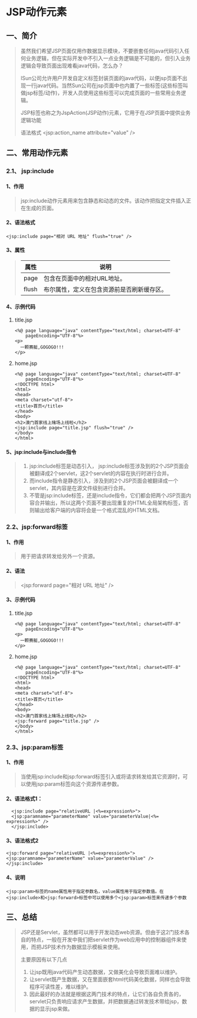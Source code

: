 # JSP动作元素

## 一、简介

> 虽然我们希望JSP页面仅用作数据显示模块，不要嵌套任何java代码引入任何业务逻辑，但在实际开发中不引入一点业务逻辑是不可能的，但引入业务逻辑会导致页面出现难看java代码，怎么办？
>
> lSun公司允许用户开发自定义标签封装页面的java代码，以便jsp页面不出现一行java代码。当然Sun公司在jsp页面中也内置了一些标签(这些标签叫做jsp标签/动作)，开发人员使用这些标签可以完成页面的一些常用业务逻辑。
>
> JSP标签也称之为JspAction(JSP动作)元素，它用于在JSP页面中提供业务逻辑功能
>
> 语法格式 <jsp:action_name attribute="value" />

## 二、常用动作元素

### 2.1、 jsp:include

#### 1、作用

> jsp:include动作元素用来包含静态和动态的文件。该动作把指定文件插入正在生成的页面。

#### 2、语法格式

```
<jsp:include page="相对 URL 地址" flush="true" />
```

#### 3、属性

> | 属性    | 说明                    |
> | ----- | --------------------- |
> | page  | 包含在页面中的相对URL地址。       |
> | flush | 布尔属性，定义在包含资源前是否刷新缓存区。 |

#### 4、示例代码

1. title.jsp

   ```
   <%@ page language="java" contentType="text/html; charset=UTF-8"
       pageEncoding="UTF-8"%>
   <p>
     一颗赛艇,GOGOGO!!!
   </p>
   ```

2. home.jsp

   ```
   <%@ page language="java" contentType="text/html; charset=UTF-8"
       pageEncoding="UTF-8"%>
   <!DOCTYPE html>
   <html>
   <head>
   <meta charset="utf-8">
   <title>首页</title>
   </head>
   <body>
   <h2>澳门首家线上赌场上线啦</h2>
   <jsp:include page="title.jsp" flush="true" />
   </body>
   </html>
   ```

#### 5、jsp:include与include指令

> 1. jsp:include标签是动态引入， jsp:include标签涉及到的2个JSP页面会被翻译成2个servlet，这2个servlet的内容在执行时进行合并。 
> 2. 而include指令是静态引入，涉及到的2个JSP页面会被翻译成一个servlet，其内容是在源文件级别进行合并。
> 3. 不管是jsp:include标签，还是include指令，它们都会把两个JSP页面内容合并输出，所以这两个页面不要出现重复的HTML全局架构标签，否则输出给客户端的内容将会是一个格式混乱的HTML文档。



### 2.2、jsp:forward标签  

#### 1、作用

> 用于把请求转发给另外一个资源。

#### 2、语法

> <jsp:forward page="相对 URL 地址" />

#### 3、示例代码

1. title.jsp

   ```
   <%@ page language="java" contentType="text/html; charset=UTF-8"
       pageEncoding="UTF-8"%>
   <p>
     一颗赛艇,GOGOGO!!!
   </p>
   ```

2. home.jsp

   ```
   <%@ page language="java" contentType="text/html; charset=UTF-8"
       pageEncoding="UTF-8"%>
   <!DOCTYPE html>
   <html>
   <head>
   <meta charset="utf-8">
   <title>首页</title>
   </head>
   <body>
   <h2>澳门首家线上赌场上线啦</h2>
   <jsp:forward page="title.jsp" />
   </body>
   </html>
   ```

### 2.3、jsp:param标签 

#### 1、作用

> 当使用jsp:include和jsp:forward标签引入或将请求转发给其它资源时，可以使用jsp:param标签向这个资源传递参数。

#### 2、语法格式1：

```
  <jsp:include page="relativeURL |<%=expression%>">
  <jsp:paramname="parameterName" value="parameterValue|<%= expression%>" />
  </jsp:include>
```

#### 3、语法格式2

```
<jsp:forward page="relativeURL |<%=expression%>">
<jsp:paramname="parameterName" value="parameterValue" />
</jsp:include> 
```

#### 4、说明

```
<jsp:param>标签的name属性用于指定参数名，value属性用于指定参数值。在<jsp:include>和<jsp:forward>标签中可以使用多个<jsp:param>标签来传递多个参数
```

## 三、总结

> JSP还是Servlet，虽然都可以用于开发动态web资源。但由于这2门技术各自的特点，一般在开发中我们把servlet作为web应用中的控制器组件来使用，而把JSP技术作为数据显示模板来使用。
>
> 主要原因有以下几点
>
> 1. 让jsp既用java代码产生动态数据，又做美化会导致页面难以维护。
> 2. 让servlet既产生数据，又在里面嵌套html代码美化数据，同样也会导致程序可读性差，难以维护。
> 3. 因此最好的办法就是根据这两门技术的特点，让它们各自负责各的，servlet只负责响应请求产生数据，并把数据通过转发技术带给jsp，数据的显示jsp来做。

